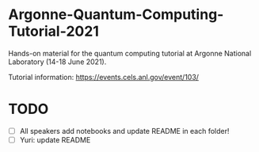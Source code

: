 # Argonne-Quantum-Computing-Tutorial-2021
Hands-on material for the quantum computing tutorial at Argonne National Laboratory (14-18 June 2021).

Tutorial information: https://events.cels.anl.gov/event/103/

# TODO
- [ ] All speakers add notebooks and update README in each folder!
- [ ] Yuri: update README
